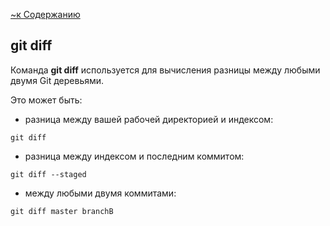 [~к Содержанию](./readme.md)

## **git diff**

Команда **git diff** используется для вычисления разницы между любыми двумя Git деревьями. 

Это может быть:

- разница между вашей рабочей директорией и индексом:

```bash=
git diff
```

- разница между индексом и последним коммитом:

```bash=
git diff --staged
```

- между любыми двумя коммитами:

```bash=
git diff master branchB
```